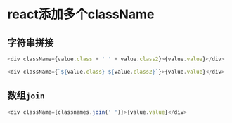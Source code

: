 # react添加多个className

## 字符串拼接

```typescript jsx
<div className={value.class + ' ' + value.class2}>{value.value}</div>
```


```typescript jsx
<div className={`${value.class} ${value.class2}`}>{value.value}</div>
```

## 数组`join`

```typescript jsx
<div className={classnames.join(' ')}>{value.value}</div>
```
